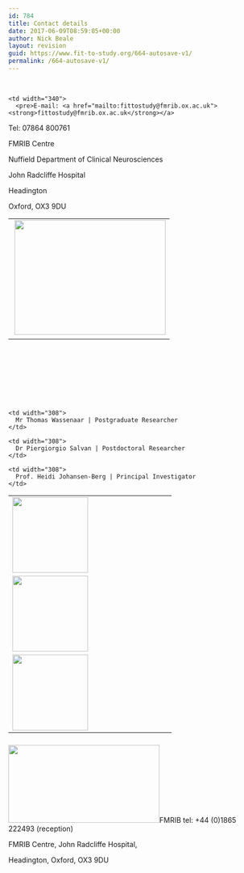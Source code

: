 ```yaml
---
id: 784
title: Contact details
date: 2017-06-09T08:59:05+00:00
author: Nick Beale
layout: revision
guid: https://www.fit-to-study.org/664-autosave-v1/
permalink: /664-autosave-v1/
---
```

&nbsp;

<table style="height: 331px" width="741">
  <tr>
    <td width="187">
       <a href="https://i2.wp.com/www.fit-to-study.org/wp-content/uploads/2017/06/fmrib-logo.png?ssl=1"><img class="alignnone size-medium wp-image-1050" src="https://i2.wp.com/www.fit-to-study.org/wp-content/uploads/2017/06/fmrib-logo.png?resize=300%2C227&#038;ssl=1" alt="" width="300" height="227" data-recalc-dims="1" /></a>
    </td>
    
    <td width="340">
      <pre>E-mail: <a href="mailto:fittostudy@fmrib.ox.ac.uk"><strong>fittostudy@fmrib.ox.ac.uk</strong></a>

Tel: 07864 800761

<u></u>FMRIB Centre

Nuffield Department of Clinical Neurosciences

John Radcliffe Hospital

Headington

Oxford, OX3 9DU</pre>
    </td>
  </tr>
</table>

&nbsp;

<table style="height: 478px" width="372">
  <tr>
    <td width="308">
      <a href="https://i1.wp.com/www.fit-to-study.org/wp-content/uploads/2017/04/Thomas.jpg?ssl=1"><img class="alignnone wp-image-773 size-thumbnail" src="https://i1.wp.com/www.fit-to-study.org/wp-content/uploads/2017/04/Thomas.jpg?resize=150%2C150&#038;ssl=1" alt="" width="150" height="150" srcset="https://i1.wp.com/www.fit-to-study.org/wp-content/uploads/2017/04/Thomas.jpg?resize=150%2C150&ssl=1 150w, https://i1.wp.com/www.fit-to-study.org/wp-content/uploads/2017/04/Thomas.jpg?zoom=2&resize=150%2C150&ssl=1 300w" sizes="(max-width: 150px) 100vw, 150px" data-recalc-dims="1" /></a>
    </td>
    
    <td width="308">
      Mr Thomas Wassenaar | Postgraduate Researcher
    </td>
  </tr>
  
  <tr>
    <td width="308">
      <a href="https://i0.wp.com/www.fit-to-study.org/wp-content/uploads/2017/04/Piergiorgio.jpg?ssl=1"><img class="alignnone wp-image-772 size-thumbnail" src="https://i0.wp.com/www.fit-to-study.org/wp-content/uploads/2017/04/Piergiorgio.jpg?resize=150%2C150&#038;ssl=1" alt="" width="150" height="150" srcset="https://i0.wp.com/www.fit-to-study.org/wp-content/uploads/2017/04/Piergiorgio.jpg?resize=150%2C150&ssl=1 150w, https://i0.wp.com/www.fit-to-study.org/wp-content/uploads/2017/04/Piergiorgio.jpg?zoom=2&resize=150%2C150&ssl=1 300w, https://i0.wp.com/www.fit-to-study.org/wp-content/uploads/2017/04/Piergiorgio.jpg?zoom=3&resize=150%2C150&ssl=1 450w" sizes="(max-width: 150px) 100vw, 150px" data-recalc-dims="1" /></a>
    </td>
    
    <td width="308">
      Dr Piergiorgio Salvan | Postdoctoral Researcher
    </td>
  </tr>
  
  <tr>
    <td width="308">
      <a href="https://i1.wp.com/www.fit-to-study.org/wp-content/uploads/2017/03/Heidi.jpeg?ssl=1"><img class="alignnone wp-image-401 size-thumbnail" src="https://i1.wp.com/www.fit-to-study.org/wp-content/uploads/2017/03/Heidi.jpeg?resize=150%2C150&#038;ssl=1" alt="" width="150" height="150" srcset="https://i1.wp.com/www.fit-to-study.org/wp-content/uploads/2017/03/Heidi.jpeg?resize=150%2C150&ssl=1 150w, https://i1.wp.com/www.fit-to-study.org/wp-content/uploads/2017/03/Heidi.jpeg?w=300&ssl=1 300w" sizes="(max-width: 150px) 100vw, 150px" data-recalc-dims="1" /></a>
    </td>
    
    <td width="308">
      Prof. Heidi Johansen-Berg | Principal Investigator
    </td>
  </tr>
</table>

[<img class="size-medium wp-image-775 alignleft" src="https://i1.wp.com/www.fit-to-study.org/wp-content/uploads/2017/04/FMRIB-Office.jpg?resize=300%2C154&#038;ssl=1" alt="" width="300" height="154" srcset="https://i1.wp.com/www.fit-to-study.org/wp-content/uploads/2017/04/FMRIB-Office.jpg?resize=300%2C154&ssl=1 300w, https://i1.wp.com/www.fit-to-study.org/wp-content/uploads/2017/04/FMRIB-Office.jpg?w=760&ssl=1 760w" sizes="(max-width: 300px) 100vw, 300px" data-recalc-dims="1" />](https://i1.wp.com/www.fit-to-study.org/wp-content/uploads/2017/04/FMRIB-Office.jpg?ssl=1)FMRIB tel: +44 (0)1865 222493 (reception)

FMRIB Centre, John Radcliffe Hospital,

Headington, Oxford, OX3 9DU

&nbsp;

&nbsp;